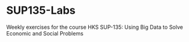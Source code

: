 # SUP135-Labs
Weekly exercises for the course HKS SUP-135: Using Big Data to Solve Economic and Social Problems 
